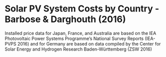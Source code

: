 # Solar PV System Costs by Country - Barbose & Darghouth (2016)

Installed price data for Japan, France, and Australia are based on the IEA Photovoltaic Power Systems Programme’s National Survey Reports (IEA-PVPS 2016) and for Germany are based on data compiled by the Center for Solar Energy and Hydrogen Research Baden-Württemberg (ZSW 2016)